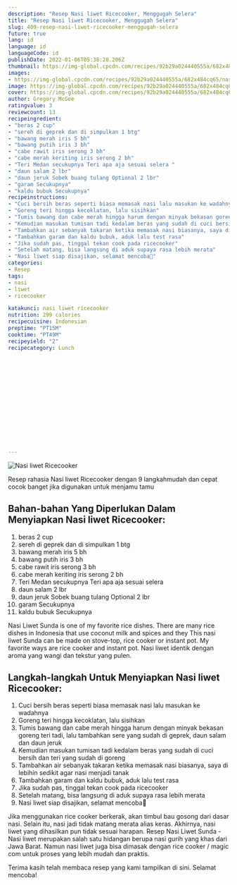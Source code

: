 ```yaml
---
description: "Resep Nasi liwet Ricecooker, Menggugah Selera"
title: "Resep Nasi liwet Ricecooker, Menggugah Selera"
slug: 409-resep-nasi-liwet-ricecooker-menggugah-selera
future: true
lang: id
language: id
languageCode: id
publishDate: 2022-01-06T05:38:28.206Z 
thumbnail: https://img-global.cpcdn.com/recipes/92b29a024440555a/682x484cq65/nasi-liwet-ricecooker-foto-resep-utama.webp
images:
- https://img-global.cpcdn.com/recipes/92b29a024440555a/682x484cq65/nasi-liwet-ricecooker-foto-resep-utama.webp
image: https://img-global.cpcdn.com/recipes/92b29a024440555a/682x484cq65/nasi-liwet-ricecooker-foto-resep-utama.webp
cover: https://img-global.cpcdn.com/recipes/92b29a024440555a/682x484cq65/nasi-liwet-ricecooker-foto-resep-utama.webp
author: Gregory McGee
ratingvalue: 3
reviewcount: 13
recipeingredient:
- "beras 2 cup"
- "sereh di geprek dan di simpulkan 1 btg"
- "bawang merah iris 5 bh"
- "bawang putih iris 3 bh"
- "cabe rawit iris serong 3 bh"
- "cabe merah keriting iris serong 2 bh"
- "Teri Medan secukupnya Teri apa aja sesuai selera "
- "daun salam 2 lbr"
- "daun jeruk Sobek buang tulang Optional 2 lbr"
- "garam Secukupnya"
- "kaldu bubuk Secukupnya"
recipeinstructions:
- "Cuci bersih beras seperti biasa memasak nasi lalu masukan ke wadahnya"
- "Goreng teri hingga kecoklatan, lalu sisihkan"
- "Tumis bawang dan cabe merah hingga harum dengan minyak bekasan goreng teri tadi, lalu tambahkan sere yang sudah di geprek, daun salam dan daun jeruk"
- "Kemudian masukan tumisan tadi kedalam beras yang sudah di cuci bersih dan teri yang sudah di goreng"
- "Tambahkan air sebanyak takaran ketika memasak nasi biasanya, saya di lebihin sedikit agar nasi menjadi tanak"
- "Tambahkan garam dan kaldu bubuk, aduk lalu test rasa"
- "Jika sudah pas, tinggal tekan cook pada ricecooker"
- "Setelah matang, bisa langsung di aduk supaya rasa lebih merata"
- "Nasi liwet siap disajikan, selamat mencoba🥰"
categories:
- Resep
tags:
- nasi
- liwet
- ricecooker

katakunci: nasi liwet ricecooker 
nutrition: 299 calories
recipecuisine: Indonesian
preptime: "PT15M"
cooktime: "PT49M"
recipeyield: "2"
recipecategory: Lunch


     
    
    
    
    
    
    
    
    
    
    
      
    
---
```



![Nasi liwet Ricecooker](https://img-global.cpcdn.com/recipes/92b29a024440555a/682x484cq65/nasi-liwet-ricecooker-foto-resep-utama.webp)

Resep rahasia Nasi liwet Ricecooker    dengan 9 langkahmudah dan cepat cocok banget jika digunakan untuk menjamu tamu

<!--inarticleads1-->

## Bahan-bahan Yang Diperlukan Dalam Menyiapkan Nasi liwet Ricecooker:

1. beras 2 cup
1. sereh di geprek dan di simpulkan 1 btg
1. bawang merah iris 5 bh
1. bawang putih iris 3 bh
1. cabe rawit iris serong 3 bh
1. cabe merah keriting iris serong 2 bh
1. Teri Medan secukupnya Teri apa aja sesuai selera 
1. daun salam 2 lbr
1. daun jeruk Sobek buang tulang Optional 2 lbr
1. garam Secukupnya
1. kaldu bubuk Secukupnya

Nasi Liwet Sunda is one of my favorite rice dishes. There are many rice dishes in Indonesia that use coconut milk and spices and they This nasi liwet Sunda can be made on stove-top, rice cooker or instant pot. My favorite ways are rice cooker and instant pot. Nasi liwet identik dengan aroma yang wangi dan tekstur yang pulen. 

<!--inarticleads2-->

## Langkah-langkah Untuk Menyiapkan Nasi liwet Ricecooker:

1. Cuci bersih beras seperti biasa memasak nasi lalu masukan ke wadahnya
1. Goreng teri hingga kecoklatan, lalu sisihkan
1. Tumis bawang dan cabe merah hingga harum dengan minyak bekasan goreng teri tadi, lalu tambahkan sere yang sudah di geprek, daun salam dan daun jeruk
1. Kemudian masukan tumisan tadi kedalam beras yang sudah di cuci bersih dan teri yang sudah di goreng
1. Tambahkan air sebanyak takaran ketika memasak nasi biasanya, saya di lebihin sedikit agar nasi menjadi tanak
1. Tambahkan garam dan kaldu bubuk, aduk lalu test rasa
1. Jika sudah pas, tinggal tekan cook pada ricecooker
1. Setelah matang, bisa langsung di aduk supaya rasa lebih merata
1. Nasi liwet siap disajikan, selamat mencoba🥰


Jika menggunakan rice cooker berkerak, akan timbul bau gosong dari dasar nasi. Selain itu, nasi jadi tidak matang merata alias keras. Akhirnya, nasi liwet yang dihasilkan pun tidak sesuai harapan. Resep Nasi Liwet Sunda - Nasi liwet merupakan salah satu hidangan berupa nasi gurih yang khas dari Jawa Barat. Namun nasi liwet juga bisa dimasak dengan rice cooker / magic com untuk proses yang lebih mudah dan praktis. 

Terima kasih telah membaca resep yang kami tampilkan di sini. Selamat mencoba!
